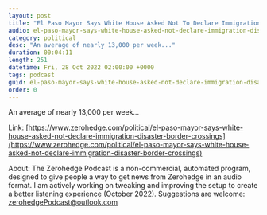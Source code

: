 ```yaml
---
layout: post
title: "El Paso Mayor Says White House Asked Not To Declare Immigration Disaster As Border Crossings Spike"
audio: el-paso-mayor-says-white-house-asked-not-declare-immigration-disaster-border-crossings-0
category: political
desc: "An average of nearly 13,000 per week..."
duration: 00:04:11
length: 251
datetime: Fri, 28 Oct 2022 02:00:00 +0000
tags: podcast
guid: el-paso-mayor-says-white-house-asked-not-declare-immigration-disaster-border-crossings-0
order: 0
---
```

An average of nearly 13,000 per week...

Link: [https://www.zerohedge.com/political/el-paso-mayor-says-white-house-asked-not-declare-immigration-disaster-border-crossings](https://www.zerohedge.com/political/el-paso-mayor-says-white-house-asked-not-declare-immigration-disaster-border-crossings)

About: The Zerohedge Podcast is a non-commercial, automated program, designed to give people a way to get news from Zerohedge in an audio format.  I am actively working on tweaking and improving the setup to create a better listening experience (October 2022).  Suggestions are welcome: [zerohedgePodcast@outlook.com](mailto:zerohedgePodcast@outlook.com)